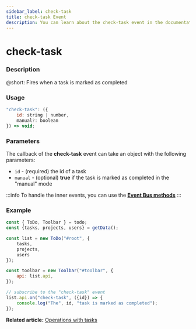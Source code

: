```yaml
---
sidebar_label: check-task
title: check-task Event
description: You can learn about the check-task event in the documentation of the DHTMLX JavaScript To Do List library. Browse developer guides and API reference, try out code examples and live demos, and download a free 30-day evaluation version of DHTMLX To Do List.
---
```


# check-task

### Description

@short: Fires when a task is marked as completed

### Usage

~~~js
"check-task": ({
    id: string | number,
    manual?: boolean
}) => void;
~~~

### Parameters

The callback of the **check-task** event can take an object with the following parameters:

- `id` - (required) the id of a task
- `manual` - (optional) **true** if the task is marked as completed in the "manual" mode

:::info
To handle the inner events, you can use the [**Event Bus methods**](category/event-bus-methods.md)
:::

### Example

~~~js {15-17}
const { ToDo, Toolbar } = todo;
const {tasks, projects, users} = getData();

const list = new ToDo("#root", {
	tasks,
    projects,
    users
});

const toolbar = new Toolbar("#toolbar", {
	api: list.api,
});

// subscribe to the "check-task" event
list.api.on("check-task", ({id}) => {
    console.log("The", id, "task is marked as completed"); 
});
~~~

**Related article:** [Operations with tasks](guides/task_operations.md)